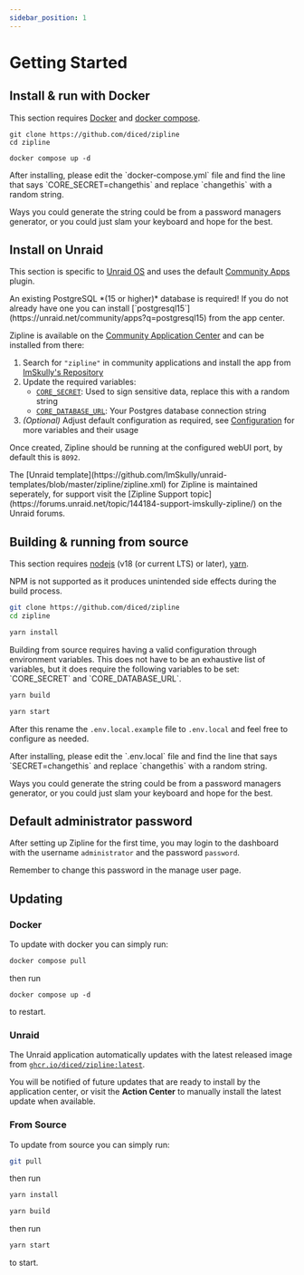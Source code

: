 ```yaml
---
sidebar_position: 1
---
```


# Getting Started

## Install & run with Docker

This section requires [Docker](https://docs.docker.com/get-docker/) and [docker compose](https://docs.docker.com/compose/install/).

```shell
git clone https://github.com/diced/zipline
cd zipline

docker compose up -d
```

<Alert type="danger">
After installing, please edit the `docker-compose.yml` file and find the line that says `CORE_SECRET=changethis` and replace `changethis` with a random string.

Ways you could generate the string could be from a password managers generator, or you could just slam your keyboard and hope for the best.
</Alert>

## Install on Unraid

This section is specific to [Unraid OS](https://unraid.net) and uses the default [Community Apps](https://forums.unraid.net/topic/38582-plug-in-community-applications/) plugin.

<Alert type="warning">
An existing PostgreSQL *(15 or higher)* database is required! If you do not already have one you can install [`postgresql15`](https://unraid.net/community/apps?q=postgresql15) from the app center.
</Alert>

Zipline is available on the [Community Application Center](https://unraid.net/community/apps?q=zipline) and can be installed from there:

1. Search for `"zipline"` in community applications and install the app from [ImSkully's Repository](https://github.com/ImSkully/unraid-templates/blob/master/zipline/zipline.xml)
2. Update the required variables:
    - [`CORE_SECRET`](/docs/config/core#core_secret): Used to sign sensitive data, replace this with a random string
    - [`CORE_DATABASE_URL`](/docs/config/core#core_database_url): Your Postgres database connection string
3. *(Optional)* Adjust default configuration as required, see [Configuration](/docs/config) for more variables and their usage

Once created, Zipline should be running at the configured webUI port, by default this is `8092`.

<Alert type="info">
The [Unraid template](https://github.com/ImSkully/unraid-templates/blob/master/zipline/zipline.xml) for Zipline is maintained seperately, for support visit the [Zipline Support topic](https://forums.unraid.net/topic/144184-support-imskully-zipline/) on the Unraid forums.
</Alert>

## Building & running from source

This section requires [nodejs](https://nodejs.org) (v18 (or current LTS) or later), [yarn](https://yarnpkg.com/).

<Alert type="info">
NPM is not supported as it produces unintended side effects during the build process.
</Alert>

```bash
git clone https://github.com/diced/zipline
cd zipline
```

```bash
yarn install
```

<Alert type="warning">
Building from source requires having a valid configuration through environment variables. This does not have to be an exhaustive list of variables, but it does require the following variables to be set: `CORE_SECRET` and `CORE_DATABASE_URL`.
</Alert>

```bash
yarn build
```

```bash
yarn start
```

After this rename the `.env.local.example` file to `.env.local` and feel free to configure as needed.

<Alert type="danger">
After installing, please edit the `.env.local` file and find the line that says `SECRET=changethis` and replace `changethis` with a random string.

Ways you could generate the string could be from a password managers generator, or you could just slam your keyboard and hope for the best.
</Alert>

## Default administrator password

After setting up Zipline for the first time, you may login to the dashboard with the username `administrator` and the password `password`.

<Alert type="danger">
Remember to change this password in the manage user page.
</Alert>

## Updating

### Docker

To update with docker you can simply run:

```bash
docker compose pull
```

then run

```
docker compose up -d
```

to restart.

### Unraid

The Unraid application automatically updates with the latest released image from [`ghcr.io/diced/zipline:latest`](https://github.com/diced/zipline/pkgs/container/zipline).

You will be notified of future updates that are ready to install by the application center, or visit the **Action Center** to manually install the latest update when available.

### From Source

To update from source you can simply run:

```bash
git pull
```

then run

```bash
yarn install
```

```bash
yarn build
```

then run

```bash
yarn start
```

to start.
